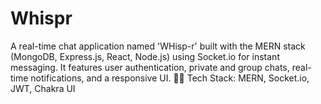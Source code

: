 # Whispr
 A real-time chat application named 'WHisp-r' built with the MERN stack (MongoDB, Express.js, React, Node.js) using Socket.io for instant messaging. It features user authentication, private and group chats, real-time notifications, and a responsive UI. 🚀💬  Tech Stack: MERN, Socket.io, JWT, Chakra UI
